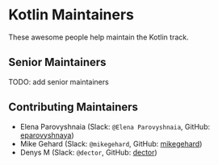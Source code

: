 # Kotlin Maintainers

These awesome people help maintain the Kotlin track.

## Senior Maintainers

TODO: add senior maintainers

## Contributing Maintainers

  - Elena Parovyshnaia (Slack: `@Elena Parovyshnaia`, GitHub: [eparovyshnaya](https://github.com/eparovyshnaya))
  - Mike Gehard (Slack: `@mikegehard`, GitHub: [mikegehard](https://github.com/mikegehard))
  - Denys M (Slack: `@dector`, GitHub: [dector](https://github.com/dector))
